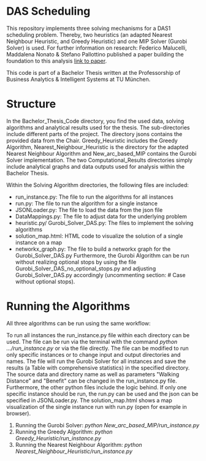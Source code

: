 # DAS Scheduling
This repository implements three solving mechanisms for a DAS1 scheduling problem. Thereby, two heuristics (an adapted
Nearest Neighbour Heuristic, and Greedy Heuristic) and one MIP Solver (Gurobi Solver) is used.
For further information on research: Federico Malucelli, Maddalena Nonato & Stefano Pallottino published a paper building the foundation to this analysis [link to paper](https://link.springer.com/chapter/10.1057/9780230372924_8).

This code is part of a Bachelor Thesis written at the Professorship of Business Analytics & Intelligent Systems at TU München.

# Structure
In the Bachelor_Thesis_Code directory, you find the used data, solving algorithms and analytical results used for the thesis.
The sub-directories include different parts of the project. The directory jsons contains the provided data from the Chair.
Greedy_Heuristic includes the Greedy Algorithm, Nearest_Neighbour_Heuristic is the directory for the adapted Nearest Neighbour Algorithm and New_arc_based_MIP contains the Gurobi Solver implementation. The two Computational_Results directories simply include analytical graphs and data outputs used for analysis within the Bachelor Thesis.

Within the Solving Algorithm directories, the following files are included:
- run_instance.py: The file to run the algorithms for all instances
- run.py: The file to run the algorithm for a single instance
- JSONLoader.py: The file to load the data from the json file
- DataMappings.py: The file to adjust data for the underlying problem
- heuristic.py/ Gurobi_Solver_DAS.py: The files to implement the solving algorithms
- solution_map.html: HTML code to visualize the solution of a single instance on a map
- networkx_graph.py: The file to build a networkx graph for the Gurobi_Solver_DAS.py
Furthermore, the Gurobi Algorithm can be run without realizing optional stops by using the file Gurobi_Solver_DAS_no_optional_stops.py and adjusting Gurobi_Solver_DAS.py accordingly (uncommenting section: # Case without optional stops).

# Running the Algorithms
All three algorithms can be run using the same workflow:

To run all instances the run_instance.py file within each directory can be used. The file can be run via the terminal with the command *python .../run_instance.py* or via the file directly. The file can be modified to run only specific instances or to change input and output directories and names. The file will run the Gurobi Solver for all instances and save the results (a Table with comprehensive statistics) in the specified directory. The source data and directory name as well as parameters "Walking Distance" and "Benefit" can be changed in the run_instance.py file. Furthermore, the other python files include the logic behind. If only one specific instance should be run, the run.py can be used and the json can be specified in JSONLoader.py. The solution_map.html shows a map visualization of the single instance run with run.py (open for example in browser).

1. Running the Gurobi Solver: *python New_arc_based_MIP/run_instance.py* 
2. Running the Greedy Algorithm: *python Greedy_Heuristic/run_instance.py* 
3. Running the Nearest Neighbour Algorithm: *python Nearest_Neighbour_Heuristic/run_instance.py* 
